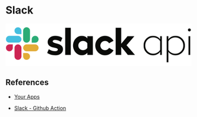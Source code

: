 # Slack

![alt text](image.png)

## References

- [Your Apps](https://api.slack.com/apps)

- [Slack - Github Action](https://github.com/marketplace/actions/slack-github-action)
